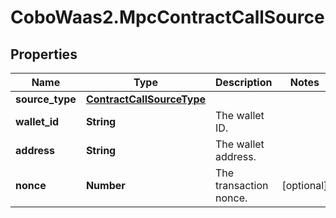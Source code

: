 # CoboWaas2.MpcContractCallSource

## Properties

Name | Type | Description | Notes
------------ | ------------- | ------------- | -------------
**source_type** | [**ContractCallSourceType**](ContractCallSourceType.md) |  | 
**wallet_id** | **String** | The wallet ID. | 
**address** | **String** | The wallet address. | 
**nonce** | **Number** | The transaction nonce. | [optional] 



